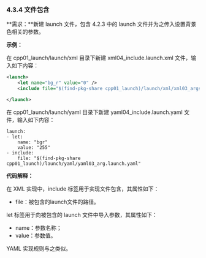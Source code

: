 ### 4.3.4 文件包含

**需求：**新建 launch 文件，包含 4.2.3 中的 launch 文件并为之传入设置背景色相关的参数。

**示例：**

在 cpp01\_launch/launch/xml 目录下新建 xml04\_include.launch.xml 文件，输入如下内容：

```xml
<launch>
    <let name="bg_r" value="0" />
    <include file="$(find-pkg-share cpp01_launch)/launch/xml/xml03_args.launch.xml"/>

</launch>
```

在 cpp01\_launch/launch/yaml 目录下新建 yaml04\_include.launch.yaml 文件，输入如下内容：

```
launch:
- let:
    name: "bgr"
    value: "255"
- include:
    file: "$(find-pkg-share cpp01_launch)/launch/yaml/yaml03_arg.launch.yaml"
```

**代码解释：**

在 XML 实现中，include 标签用于实现文件包含，其属性如下：

* file：被包含的launch文件的路径。

let 标签用于向被包含的 launch 文件中导入参数，其属性如下：

* name：参数名称；
* value：参数值。

YAML 实现规则与之类似。

